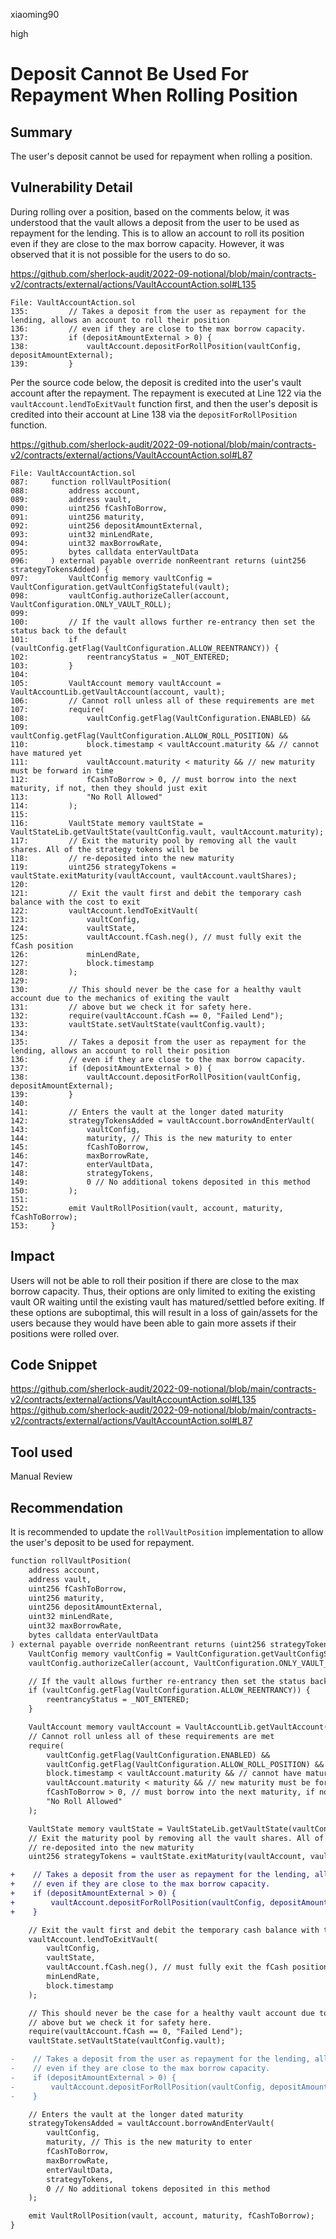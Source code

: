 xiaoming90

high

# Deposit Cannot Be Used For Repayment When Rolling Position

## Summary

The user's deposit cannot be used for repayment when rolling a position.

## Vulnerability Detail

During rolling over a position, based on the comments below, it was understood that the vault allows a deposit from the user to be used as repayment for the lending. This is to allow an account to roll its position even if they are close to the max borrow capacity. However, it was observed that it is not possible for the users to do so.

https://github.com/sherlock-audit/2022-09-notional/blob/main/contracts-v2/contracts/external/actions/VaultAccountAction.sol#L135

```solidity
File: VaultAccountAction.sol
135:         // Takes a deposit from the user as repayment for the lending, allows an account to roll their position
136:         // even if they are close to the max borrow capacity.
137:         if (depositAmountExternal > 0) {
138:             vaultAccount.depositForRollPosition(vaultConfig, depositAmountExternal);
139:         }
```

Per the source code below, the deposit is credited into the user's vault account after the repayment. The repayment is executed at Line 122 via the `vaultAccount.lendToExitVault` function first, and then the user's deposit is credited into their account at Line 138 via the `depositForRollPosition` function.

https://github.com/sherlock-audit/2022-09-notional/blob/main/contracts-v2/contracts/external/actions/VaultAccountAction.sol#L87

```solidity
File: VaultAccountAction.sol
087:     function rollVaultPosition(
088:         address account,
089:         address vault,
090:         uint256 fCashToBorrow,
091:         uint256 maturity,
092:         uint256 depositAmountExternal,
093:         uint32 minLendRate,
094:         uint32 maxBorrowRate,
095:         bytes calldata enterVaultData
096:     ) external payable override nonReentrant returns (uint256 strategyTokensAdded) {
097:         VaultConfig memory vaultConfig = VaultConfiguration.getVaultConfigStateful(vault);
098:         vaultConfig.authorizeCaller(account, VaultConfiguration.ONLY_VAULT_ROLL);
099: 
100:         // If the vault allows further re-entrancy then set the status back to the default
101:         if (vaultConfig.getFlag(VaultConfiguration.ALLOW_REENTRANCY)) {
102:             reentrancyStatus = _NOT_ENTERED;
103:         }
104: 
105:         VaultAccount memory vaultAccount = VaultAccountLib.getVaultAccount(account, vault);
106:         // Cannot roll unless all of these requirements are met
107:         require(
108:             vaultConfig.getFlag(VaultConfiguration.ENABLED) &&
109:             vaultConfig.getFlag(VaultConfiguration.ALLOW_ROLL_POSITION) &&
110:             block.timestamp < vaultAccount.maturity && // cannot have matured yet
111:             vaultAccount.maturity < maturity && // new maturity must be forward in time
112:             fCashToBorrow > 0, // must borrow into the next maturity, if not, then they should just exit
113:             "No Roll Allowed"
114:         );
115: 
116:         VaultState memory vaultState = VaultStateLib.getVaultState(vaultConfig.vault, vaultAccount.maturity);
117:         // Exit the maturity pool by removing all the vault shares. All of the strategy tokens will be
118:         // re-deposited into the new maturity
119:         uint256 strategyTokens = vaultState.exitMaturity(vaultAccount, vaultAccount.vaultShares);
120: 
121:         // Exit the vault first and debit the temporary cash balance with the cost to exit
122:         vaultAccount.lendToExitVault(
123:             vaultConfig,
124:             vaultState,
125:             vaultAccount.fCash.neg(), // must fully exit the fCash position
126:             minLendRate,
127:             block.timestamp
128:         );
129: 
130:         // This should never be the case for a healthy vault account due to the mechanics of exiting the vault
131:         // above but we check it for safety here.
132:         require(vaultAccount.fCash == 0, "Failed Lend");
133:         vaultState.setVaultState(vaultConfig.vault);
134: 
135:         // Takes a deposit from the user as repayment for the lending, allows an account to roll their position
136:         // even if they are close to the max borrow capacity.
137:         if (depositAmountExternal > 0) {
138:             vaultAccount.depositForRollPosition(vaultConfig, depositAmountExternal);
139:         }
140: 
141:         // Enters the vault at the longer dated maturity
142:         strategyTokensAdded = vaultAccount.borrowAndEnterVault(
143:             vaultConfig,
144:             maturity, // This is the new maturity to enter
145:             fCashToBorrow,
146:             maxBorrowRate,
147:             enterVaultData,
148:             strategyTokens,
149:             0 // No additional tokens deposited in this method
150:         );
151: 
152:         emit VaultRollPosition(vault, account, maturity, fCashToBorrow);
153:     }
```

## Impact

Users will not be able to roll their position if there are close to the max borrow capacity. Thus, their options are only limited to exiting the existing vault OR waiting until the existing vault has matured/settled before exiting. If these options are suboptimal, this will result in a loss of gain/assets for the users because they would have been able to gain more assets if their positions were rolled over.

## Code Snippet

https://github.com/sherlock-audit/2022-09-notional/blob/main/contracts-v2/contracts/external/actions/VaultAccountAction.sol#L135
https://github.com/sherlock-audit/2022-09-notional/blob/main/contracts-v2/contracts/external/actions/VaultAccountAction.sol#L87

## Tool used

Manual Review

## Recommendation

It is recommended to update the `rollVaultPosition` implementation to allow the user's deposit to be used for repayment.

```diff
function rollVaultPosition(
    address account,
    address vault,
    uint256 fCashToBorrow,
    uint256 maturity,
    uint256 depositAmountExternal,
    uint32 minLendRate,
    uint32 maxBorrowRate,
    bytes calldata enterVaultData
) external payable override nonReentrant returns (uint256 strategyTokensAdded) {
    VaultConfig memory vaultConfig = VaultConfiguration.getVaultConfigStateful(vault);
    vaultConfig.authorizeCaller(account, VaultConfiguration.ONLY_VAULT_ROLL);

    // If the vault allows further re-entrancy then set the status back to the default
    if (vaultConfig.getFlag(VaultConfiguration.ALLOW_REENTRANCY)) {
        reentrancyStatus = _NOT_ENTERED;
    }

    VaultAccount memory vaultAccount = VaultAccountLib.getVaultAccount(account, vault);
    // Cannot roll unless all of these requirements are met
    require(
        vaultConfig.getFlag(VaultConfiguration.ENABLED) &&
        vaultConfig.getFlag(VaultConfiguration.ALLOW_ROLL_POSITION) &&
        block.timestamp < vaultAccount.maturity && // cannot have matured yet
        vaultAccount.maturity < maturity && // new maturity must be forward in time
        fCashToBorrow > 0, // must borrow into the next maturity, if not, then they should just exit
        "No Roll Allowed"
    );

    VaultState memory vaultState = VaultStateLib.getVaultState(vaultConfig.vault, vaultAccount.maturity);
    // Exit the maturity pool by removing all the vault shares. All of the strategy tokens will be
    // re-deposited into the new maturity
    uint256 strategyTokens = vaultState.exitMaturity(vaultAccount, vaultAccount.vaultShares);

+    // Takes a deposit from the user as repayment for the lending, allows an account to roll their position
+    // even if they are close to the max borrow capacity.
+    if (depositAmountExternal > 0) {
+        vaultAccount.depositForRollPosition(vaultConfig, depositAmountExternal);
+    }

    // Exit the vault first and debit the temporary cash balance with the cost to exit
    vaultAccount.lendToExitVault(
        vaultConfig,
        vaultState,
        vaultAccount.fCash.neg(), // must fully exit the fCash position
        minLendRate,
        block.timestamp
    );

    // This should never be the case for a healthy vault account due to the mechanics of exiting the vault
    // above but we check it for safety here.
    require(vaultAccount.fCash == 0, "Failed Lend");
    vaultState.setVaultState(vaultConfig.vault);

-    // Takes a deposit from the user as repayment for the lending, allows an account to roll their position
-    // even if they are close to the max borrow capacity.
-    if (depositAmountExternal > 0) {
-        vaultAccount.depositForRollPosition(vaultConfig, depositAmountExternal);
-    }

    // Enters the vault at the longer dated maturity
    strategyTokensAdded = vaultAccount.borrowAndEnterVault(
        vaultConfig,
        maturity, // This is the new maturity to enter
        fCashToBorrow,
        maxBorrowRate,
        enterVaultData,
        strategyTokens,
        0 // No additional tokens deposited in this method
    );

    emit VaultRollPosition(vault, account, maturity, fCashToBorrow);
}
```